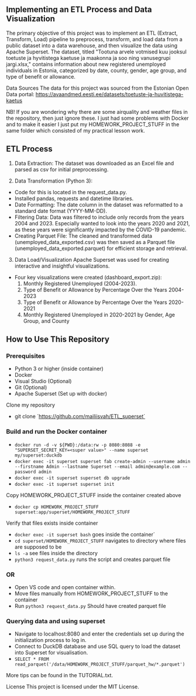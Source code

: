 ## Implementing an ETL Process and Data Visualization

The primary objective of this project was to implement an ETL (Extract, Transform, Load) pipeline to preprocess, transform, and load data from a public dataset into a data warehouse, and then visualize the data using Apache Superset. The dataset, titled "Tootuna arvele votmised kuu jooksul toetuste ja hyvitistega kaetuse ja maakonna ja soo ning vanusegrupi jargi.xlsx," contains information about new registered unemployed individuals in Estonia, categorized by date, county, gender, age group, and type of benefit or allowance.

Data Sources
The data for this project was sourced from the Estonian Open Data portal: https://avaandmed.eesti.ee/datasets/toetuste-ja-huvitistega-kaetus

NB! If you are wondering why there are some airquality and weather files in the repository, then just ignore these. I just had some problems with Docker and to make it easier I just put my HOMEWORK_PROJECT_STUFF in the same folder which consisted of my practical lesson work. 

## ETL Process
1. Data Extraction:
The dataset was downloaded as an Excel file and parsed as csv for initial preprocessing.

2. Data Transformation (Python 3):

- Code for this is located in the request_data.py.
- Installed pandas, requests and datetime libraries.
- Date Formatting: The date column in the dataset was reformatted to a standard date format (YYYY-MM-DD).
- Filtering Data: Data was filtered to include only records from the years 2004 and 2023. Especially wanted to look into the years 2020 and 2021, as these years were significantly impacted by the COVID-19 pandemic.
- Creating Parquet File: The cleaned and transformed data (unemployed_data_exported.csv) was then saved as a Parquet file (unemployed_data_exported.parquet) for efficient storage and retrieval. 

3. Data Load/Visualization
Apache Superset was used for creating interactive and insightful visualizations. 
- Four key visualizations were created (dashboard_export.zip): 
    1. Monthly Registered Unemployed (2004-2023).
    2. Type of Benefit or Allowance by Percentage Over the Years 2004-2023
    3. Type of Benefit or Allowance by Percentage Over the Years 2020-2021
    4. Monthly Registered Unemployed in 2020-2021 by Gender, Age Group, and County 

## How to Use This Repository
### Prerequisites
- Python 3 or higher (inside container)
- Docker
- Visual Studio (Optional)
- Git (Optional)
- Apache Superset (Set up with docker)

Clone my repository
- git clone ´https://github.com/mailiisvah/ETL_superset´

### Build and run the Docker container
- `docker run -d -v ${PWD}:/data:rw -p 8080:8088 -e "SUPERSET_SECRET_KEY=<super value>" --name superset my/superset:duckdb`
- `docker exec -it superset superset fab create-admin --username admin --firstname Admin --lastname Superset --email admin@example.com --password admin`
- `docker exec -it superset superset db upgrade`
- `docker exec -it superset superset init`

Copy HOMEWORK_PROJECT_STUFF inside the container created above
- `docker cp HOMEWORK_PROJECT_STUFF superset:app/superset/HOMEWORK_PROJECT_STUFF`

Verify that files exists inside container
- `docker exec -it superset bash` goes inside the container`
- `cd superset/HOMEWORK_PROJECT_STUFF` navigates to directory where files are supposed to be
- `ls -a` see files inside the directory
- `python3 request_data.py` runs the script and creates parquet file

### OR

- Open VS code and open container within.
- Move files manually from HOMEWORK_PROJECT_STUFF to the container
- Run `python3 request_data.py`
Should have created parquet file


### Querying data and using superset

- Navigate to localhost:8080 and enter the credentials set up during the initialization process to log in. 
- Connect to DuckDB database and use SQL query to load the dataset into Superset for visualisation. 
- `SELECT * FROM read_parquet('/data/HOMEWORK_PROJECT_STUFF/parquet_hw/*.parquet')`

More tips can be found in the TUTORIAL.txt.

License
This project is licensed under the MIT License. 
